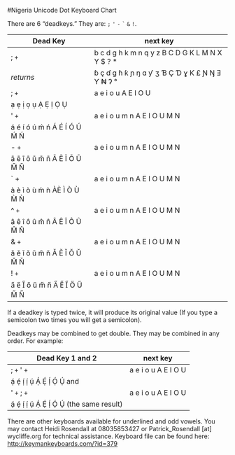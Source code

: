 #Nigeria Unicode Dot Keyboard Chart

There are 6 “deadkeys.” They are: `;` `'` `-` `` ` `` `&` `!`.

 Dead Key | next key
 -----|-----
;	`+`	|	b	c	d	g	h	k	m	n	q	y	z	B	C	D	G	K	L	M	N	X	Y	$	?	*
_returns_  | ɓ	ç	ɗ	ɡ	ɦ	ƙ	ɲ	ŋ	ɑ	ƴ	ʒ	Ɓ	Ç	Ɗ	ɣ	Ƙ	£	Ɲ	Ŋ	Ǝ	Ƴ	₦	ʔ	°
;	`+`	|	a	e	i	o	u	A  E	I	O	U
  | ạ  ẹ  ị   ọ  ụ   Ạ  Ẹ Ị   Ọ  Ụ
'	`+`	|	a	e	i	o	u	m	n	A	E	I	O	U	M	N
  | á	é	í	ó	ú	ḿ	ń	Á	É	Í	Ó	Ú	Ḿ	Ń
-	`+`	|	a	e	i	o	u	m	n	A	E	I	O	U	M	N
  |	ā	ē	ī	ō	ū	m̄	n̄	Ā	Ē	Ī	Ō	Ū	M̄	N̄
`	+	|	a	e	i	o	u	m	n	A	E	I	O	U	M	N
  |	à	è	ì	ò	ù	m̀	ǹ	ÀÈ	Ì	Ò	Ù	M̀	Ǹ
^	`+`	|	a	e	i	o	u	m	n	A	E	I	O	U	M	N
  |	â	ê	î	ô	û	m̂	n̂	Â	Ê	Î	Ô	Û	M̂	N̂
&	`+`	|	a	e	i	o	u	m	n	A	E	I	O	U	M	N
  |	ǎ	ě	ǐ	ǒ	ǔ	m̌	ň	Ǎ	Ě	Ǐ	Ǒ	Ǔ	M̌	Ň
!	`+`	|	a	e	i	o	u	m	n	A	E	I	O	U	M	N
  |	a̋	e̋	I̋	ő	ű	m̋	n̋	A̋	E̋	I̋	Ő	Ű	M̋	N̋

If a deadkey is typed twice, it will produce its original value (If you type a semicolon two times you will get a semicolon).

Deadkeys may be combined to get double. They may be combined in any order. For example:

Dead Key 1 and 2 | next key
 -----|-----
;	`+`		'	`+`	|	a	e	i	o	u	A	E	I	O	U
  |	ạ́  ẹ́  ị́   ị́   ụ́  Ạ́  Ẹ́  Ị́  Ọ́  Ụ́   and
' 	`+`		;	`+`	|	a	e	i	o	u	A	E	I	O	U
  |	ạ́  ẹ́  ị́   ị́   ụ́  Ạ́  Ẹ́  Ị́  Ọ́  Ụ́   (the same result)

There are other keyboards available for underlined and odd vowels. You may contact Heidi Rosendall at 08035853427 or
Patrick_Rosendall [at] wycliffe.org for technical assistance.
Keyboard file can be found here: http://keymankeyboards.com/?id=379
